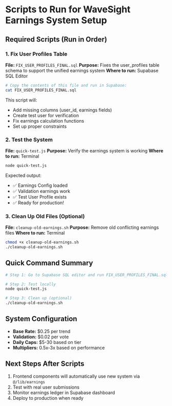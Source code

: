 # Scripts to Run for WaveSight Earnings System Setup

## Required Scripts (Run in Order)

### 1. Fix User Profiles Table
**File:** `FIX_USER_PROFILES_FINAL.sql`
**Purpose:** Fixes the user_profiles table schema to support the unified earnings system
**Where to run:** Supabase SQL Editor

```bash
# Copy the contents of this file and run in Supabase:
cat FIX_USER_PROFILES_FINAL.sql
```

This script will:
- Add missing columns (user_id, earnings fields)
- Create test user for verification
- Fix earnings calculation functions
- Set up proper constraints

### 2. Test the System
**File:** `quick-test.js`
**Purpose:** Verify the earnings system is working
**Where to run:** Terminal

```bash
node quick-test.js
```

Expected output:
- ✅ Earnings Config loaded
- ✅ Validation earnings work
- ✅ Test User Profile exists
- ✅ Ready for production!

### 3. Clean Up Old Files (Optional)
**File:** `cleanup-old-earnings.sh`
**Purpose:** Remove old conflicting earnings files
**Where to run:** Terminal

```bash
chmod +x cleanup-old-earnings.sh
./cleanup-old-earnings.sh
```

## Quick Command Summary

```bash
# Step 1: Go to Supabase SQL editor and run FIX_USER_PROFILES_FINAL.sql

# Step 2: Test locally
node quick-test.js

# Step 3: Clean up (optional)
./cleanup-old-earnings.sh
```

## System Configuration
- **Base Rate:** $0.25 per trend
- **Validation:** $0.02 per vote  
- **Daily Caps:** $5-30 based on tier
- **Multipliers:** 0.5x-3x based on performance

## Next Steps After Scripts
1. Frontend components will automatically use new system via `@/lib/earnings`
2. Test with real user submissions
3. Monitor earnings ledger in Supabase dashboard
4. Deploy to production when ready